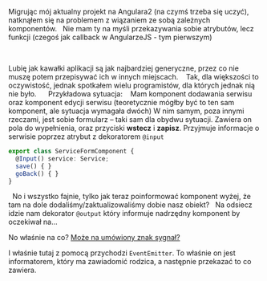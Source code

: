 Migrując mój aktualny projekt na Angulara2 (na czymś trzeba się uczyć), natknąłem się na problemem z wiązaniem ze sobą zależnych komponentów.  
Nie mam ty na myśli przekazywania sobie atrybutów, lecz funkcji (czegoś jak callback w AngularzeJS - tym pierwszym)  
  
  
<!--more-->  
Lubię jak kawałki aplikacji są jak najbardziej generyczne, przez co nie muszę potem przepisywać ich w innych miejscach.   
Tak, dla większości to oczywistość, jednak spotkałem wielu programistów, dla których jednak nią nie było.  
  
Przykładowa sytuacja:   
Mam komponent dodawania serwisu oraz komponent edycji serwisu (teoretycznie mógłby być to ten sam komponent, ale sytuacja wymagała dwóch) W nim samym, poza innymi rzeczami, jest sobie formularz – taki sam dla obydwu sytuacji. Zawiera on pola do wypełnienia, oraz przyciski **wstecz** i **zapisz**. Przyjmuje informacje o serwisie poprzez atrybut z dekoratorem `@input`  
```typescript 
export class ServiceFormComponent { 
  @Input() service: Service; 
  save() { } 
  goBack() { } 
} 
```
 
No i wszystko fajnie, tylko jak teraz poinformować komponent wyżej, że tam na dole dodaliśmy/zaktualizowaliśmy dobie nasz obiekt?  
Na odsiecz idzie nam dekorator `@output` który informuje nadrzędny komponent by oczekiwał na...  

No właśnie na co? [Może na umówiony znak sygnał?](https://youtu.be/g71NzMdaxho?t=1m12s) 

I właśnie tutaj z pomocą przychodzi `EventEmitter`. To właśnie on jest informatorem, który ma zawiadomić rodzica, a następnie przekazać to co zawiera.